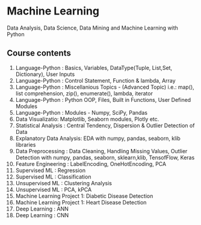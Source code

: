 # Machine Learning 
Data Analysis, Data Science, Data Mining and Machine Learning with Python

Course contents
------------------------------
1. Language-Python  : Basics, Variables, DataType(Tuple, List,Set, Dictionary), User Inputs
2. Language-Python  : Control Statement, Function & lambda, Array 
3. Language-Python  : Miscellanious Topics - (Advanced Topic)
                       i.e.: map(), list comprehension, zip(), enumerate(), lambda, iterator 
4. Language-Python  : Python OOP, Files, Built in Functions, User Defined Modules
5. Language-Python  : Modules - Numpy, SciPy, Pandas
6. Data Visualizatio: Matplotlib, Seaborn modules, Plotly etc.
7. Statistical Analysis : Central Tendency, Dispersion & Outlier Detection of Data 
8. Explanatory Data Analysis: EDA with numpy, pandas, seaborn, klib libraries
9. Data Preprocessing   : Data Cleaning, Handling Missing Values, Outlier Detection
                          with numpy, pandas, seaborn, sklearn,klib, TensofFlow, Keras
10. Feature Engineering : LabelEncoding, OneHotEncoding, PCA
11. Supervised ML       : Regression 
12. Supervised ML       : Classification
13. Unsupervised ML     : Clustering Analysis
14. Unsupervised ML     : PCA, kPCA
15. Machine Learning Project 1: Diabetic Disease Detection
16. Machine Learning Project 1: Heart Disease Detection
15. Deep Learning : ANN
16. Deep Learning : CNN
